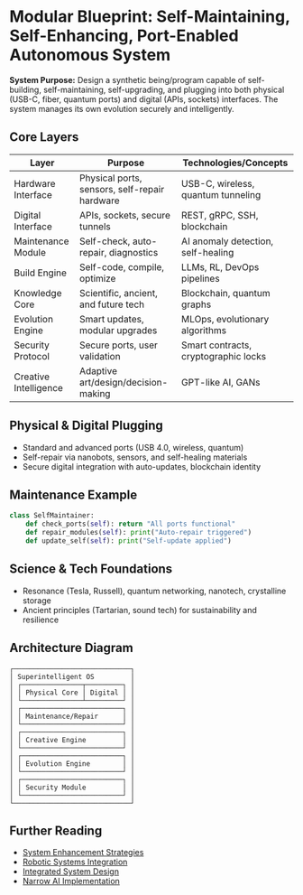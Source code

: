 # Modular Blueprint: Self-Maintaining, Self-Enhancing, Port-Enabled Autonomous System

**System Purpose:**
Design a synthetic being/program capable of self-building, self-maintaining, self-upgrading, and plugging into both physical (USB-C, fiber, quantum ports) and digital (APIs, sockets) interfaces. The system manages its own evolution securely and intelligently.

## Core Layers
| Layer                    | Purpose                                        | Technologies/Concepts                  |
|--------------------------|------------------------------------------------|----------------------------------------|
| Hardware Interface       | Physical ports, sensors, self-repair hardware  | USB-C, wireless, quantum tunneling     |
| Digital Interface        | APIs, sockets, secure tunnels                  | REST, gRPC, SSH, blockchain            |
| Maintenance Module       | Self-check, auto-repair, diagnostics           | AI anomaly detection, self-healing     |
| Build Engine             | Self-code, compile, optimize                   | LLMs, RL, DevOps pipelines             |
| Knowledge Core           | Scientific, ancient, and future tech           | Blockchain, quantum graphs             |
| Evolution Engine         | Smart updates, modular upgrades                | MLOps, evolutionary algorithms         |
| Security Protocol        | Secure ports, user validation                  | Smart contracts, cryptographic locks   |
| Creative Intelligence    | Adaptive art/design/decision-making            | GPT-like AI, GANs                      |

## Physical & Digital Plugging
- Standard and advanced ports (USB 4.0, wireless, quantum)
- Self-repair via nanobots, sensors, and self-healing materials
- Secure digital integration with auto-updates, blockchain identity

## Maintenance Example
```python
class SelfMaintainer:
    def check_ports(self): return "All ports functional"
    def repair_modules(self): print("Auto-repair triggered")
    def update_self(self): print("Self-update applied")
```

## Science & Tech Foundations
- Resonance (Tesla, Russell), quantum networking, nanotech, crystalline storage
- Ancient principles (Tartarian, sound tech) for sustainability and resilience

## Architecture Diagram
```
┌─────────────────────────────┐
│ Superintelligent OS         │
│ ┌───────────────┬─────────┐ │
│ │ Physical Core │ Digital │ │
│ └───────────────┴─────────┘ │
│ ┌─────────────────────────┐ │
│ │ Maintenance/Repair      │ │
│ └─────────────────────────┘ │
│ ┌─────────────────────────┐ │
│ │ Creative Engine         │ │
│ └─────────────────────────┘ │
│ ┌─────────────────────────┐ │
│ │ Evolution Engine        │ │
│ └─────────────────────────┘ │
│ ┌─────────────────────────┐ │
│ │ Security Module         │ │
│ └─────────────────────────┘ │
└─────────────────────────────┘
```

## Further Reading
- [System Enhancement Strategies](../implementation/system_enhancement_strategies.md)
- [Robotic Systems Integration](../implementation/robotic_systems_integration.md)
- [Integrated System Design](integrated_system_design.md)
- [Narrow AI Implementation](../implementation/narrow_ai_implementation.md)
